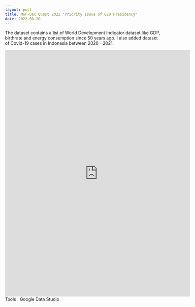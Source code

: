 ```yaml
---
layout: post
title: MoF-Dac Quest 2022 "Priority Issue of G20 Presidency" 
date: 2022-08-20
---
```


The dataset contains a list of World Development Indicator dataset like GDP, birthrate and energy consumption since 50 years ago. I also added dataset of Covid-19 cases in Indonesia between 2020 - 2021.
<iframe width="600" height="800" src="https://datastudio.google.com/embed/reporting/6581ebf4-c11c-4e6d-a79a-67c210fc2d27/page/YzG0C" frameborder="0" style="border:0" allowfullscreen></iframe>
Tools : Google Data Studio
